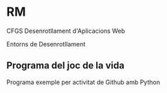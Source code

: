 # RM

CFGS Desenrotllament d'Aplicacions Web

Entorns de Desenrotllament

## Programa del joc de la vida

Programa exemple per activitat de Github amb Python

